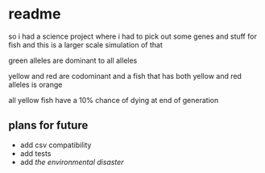 # readme

so i had a science project where i had to pick out some genes and stuff for fish and this is a larger scale simulation of that

green alleles are dominant to all alleles

yellow and red are codominant and a fish that has both yellow and red alleles is orange

all yellow fish have a 10% chance of dying at end of generation

## plans for future

- add csv compatibility
- add tests
- add *the environmental disaster*
